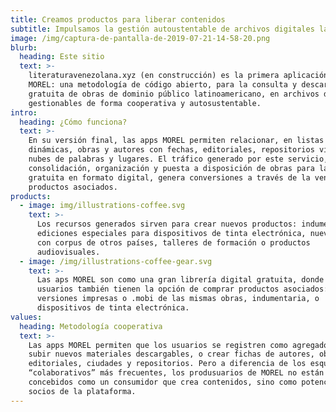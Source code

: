 ```yaml
---
title: Creamos productos para liberar contenidos
subtitle: Impulsamos la gestión autoustentable de archivos digitales latinoamericanos
image: /img/captura-de-pantalla-de-2019-07-21-14-58-20.png
blurb:
  heading: Este sitio
  text: >-
    literaturavenezolana.xyz (en construcción) es la primera aplicación de
    MOREL: una metodología de código abierto, para la consulta y descarga
    gratuita de obras de dominio público latinoamericano, en archivos digitales
    gestionables de forma cooperativa y autosustentable. 
intro:
  heading: ¿Cómo funciona?
  text: >-
    En su versión final, las apps MOREL permiten relacionar, en listas
    dinámicas, obras y autores con fechas, editoriales, repositorios virtuales,
    nubes de palabras y lugares. El tráfico generado por este servicio, de
    consolidación, organización y puesta a disposición de obras para la descarga
    gratuita en formato digital, genera conversiones a través de la venta de
    productos asociados.
products:
  - image: img/illustrations-coffee.svg
    text: >-
      Los recursos generados sirven para crear nuevos productos: indumentaria,
      ediciones especiales para dispositivos de tinta electrónica, nuevas apps
      con corpus de otros países, talleres de formación o productos
      audiovisuales.
  - image: /img/illustrations-coffee-gear.svg
    text: >-
      Las aps MOREL son como una gran librería digital gratuita, donde los
      usuarios también tienen la opción de comprar productos asociados:
      versiones impresas o .mobi de las mismas obras, indumentaria, o
      dispositivos de tinta electrónica.
values:
  heading: Metodología cooperativa
  text: >-
    Las apps MOREL permiten que los usuarios se registren como agregadores, para
    subir nuevos materiales descargables, o crear fichas de autores, obras,
    editoriales, ciudades y repositorios. Pero a diferencia de los esquemas
    “colaborativos” más frecuentes, los produsuarios de MOREL no están
    concebidos como un consumidor que crea contenidos, sino como potenciales
    socios de la plataforma.
---
```


